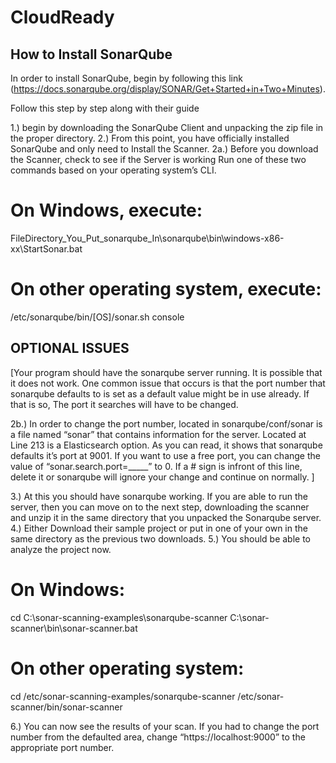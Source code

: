 # CloudReady

##  How to Install SonarQube 
In order to install SonarQube, begin by following this link (https://docs.sonarqube.org/display/SONAR/Get+Started+in+Two+Minutes).

Follow this step by step along with their guide

1.) begin by downloading the SonarQube Client and unpacking the zip file in the proper directory.
2.) From this point, you have officially installed SonarQube and only need to Install the Scanner.
2a.) Before you download the Scanner, check to see if the Server is working
Run one of these two commands based on your operating system’s CLI.

# On Windows, execute:
FileDirectory_You_Put_sonarqube_In\sonarqube\bin\windows-x86-xx\StartSonar.bat
 
# On other operating system, execute:
/etc/sonarqube/bin/[OS]/sonar.sh console

## OPTIONAL ISSUES
[Your program should have the sonarqube server running. It is possible that it does not work. One common issue that occurs is that the port number that sonarqube defaults to is set as a default value might be in use already. If that is so, The port it searches will have to be changed. 

2b.) In order to change the port number, located in sonarqube/conf/sonar is a file named “sonar” that contains information for the server. Located at Line 213 is a Elasticsearch option. As you can read, it shows that sonarqube defaults it’s port at 9001. If you want to use a free port, you can change the value of “sonar.search.port=_____” to 0. If a # sign is infront of this line, delete it or sonarqube will ignore your change and continue on normally.
]

3.) At this you should have sonarqube working. If you are able to run the server, then you can move on to the next step, downloading the scanner and unzip it in the same directory that you unpacked the Sonarqube server.
4.) Either Download their sample project or put in one of your own in the same directory as the previous two downloads.
5.) You should be able to analyze the project now.

# On Windows:
cd C:\sonar-scanning-examples\sonarqube-scanner
C:\sonar-scanner\bin\sonar-scanner.bat
 
# On other operating system:
cd /etc/sonar-scanning-examples/sonarqube-scanner
/etc/sonar-scanner/bin/sonar-scanner


6.) You can now see the results of your scan. If you had to change the port number from the defaulted area, change “https://localhost:9000” to the appropriate port number.

